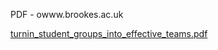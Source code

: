 PDF - owww.brookes.ac.uk

[turnin_student_groups_into_effective_teams.pdf](../_resources/5b93061c5af6ebcb43792aa04e03f817.pdf)